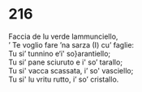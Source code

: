 # 216
  
Faccia de lu verde lammunciello,  
’ Te voglio fare ’na sarza (I) cu’ faglie:  
Tu si’ tunnino e‘i' so}arantiello;  
Tu si’ pane sciuruto e i' so’ tarallo;  
Tu si' vacca scassata, i’ so' vasciello;  
Tu si' lu vritu rutto, i’ so’ cristallo.  
  

